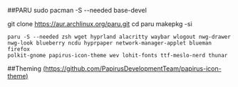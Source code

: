 ##PARU
sudo pacman -S --needed base-devel

git clone https://aur.archlinux.org/paru.git
cd paru
makepkg -si


```
paru -S --needed zsh wget hyprland alacritty waybar wlogout nwg-drawer nwg-look blueberry ncdu hyprpaper network-manager-applet blueman firefox
polkit-gnome papirus-icon-theme wev lohit-fonts ttf-meslo-nerd thunar
```
##Theming
[(https://github.com/PapirusDevelopmentTeam/papirus-icon-theme)](https://github.com/PapirusDevelopmentTeam/papirus-icon-theme)
